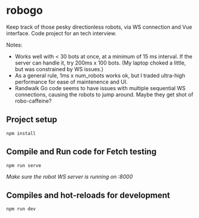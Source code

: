 # robogo
Keep track of those pesky directionless robots, via WS connection and Vue interface.
Code project for an tech interview.

Notes:

- Works well with < 30 bots at once, at a minimum of 15 ms interval. If the server can handle it, try 200ms x 100 bots. (My laptop choked a little, but was constrained by WS issues.)
- As a general rule, 1ms x num_robots works ok, but I traded ultra-high performance for ease of maintenence and UI.
- Randwalk Go code seems to have issues with multiple sequential WS connections, causing the robots to jump around. Maybe they get shot of robo-caffeine?

## Project setup
```
npm install
```

## Compile and Run code for Fetch testing
```
npm run serve
```
*Make sure the robot WS server is running on :8000*


## Compiles and hot-reloads for development
```
npm run dev
```

